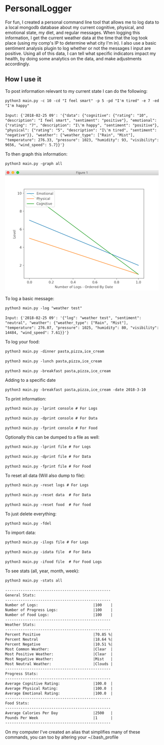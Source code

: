 # PersonalLogger

For fun, I created a personal command line tool that allows me to log data to a local mongodb database about my current cognitive, physical, and emotional state, my diet, and regular messages. When logging this information, I get the current weather data at the time that the log took place (using my comp's IP to determine what city I'm in). I also use a basic sentiment analysis plugin to log whether or not the messages I input are positive. Using all of this data, I can tell what specific indicators impact my health, by doing some analytics on the data, and make adjustments accordingly.

## How I use it


To post information relevant to my current state I can do the following:

    python3 main.py -c 10 -cd "I feel smart" -p 5 -pd "I'm tired" -e 7 -ed "I'm happy"

    Input: {'2018-02-25 09': '{"data": {"cognitive": {"rating": "10", "description": "I feel smart", "sentiment": "positive"}, "emotional": {"rating": "7", "description": "I\'m happy", "sentiment": "positive"}, "physical": {"rating": "5", "description": "I\'m tired", "sentiment": "negative"}}, "weather": {"weather_type": ["Rain", "Mist"], "temperature": 276.33, "pressure": 1023, "humidity": 93, "visibility": 9656, "wind_speed": 5.7}}'}

To then graph this information:

    python3 main.py -graph all

![Graph](/graph.png)

To log a basic message:

    python3 main.py -log "weather test"
    
    Input: {'2018-02-25 09': '{"log": "weather test", "sentiment": "neutral", "weather": {"weather_type": ["Rain", "Mist"], "temperature": 276.07, "pressure": 1025, "humidity": 80, "visibility": 14484, "wind_speed": 7.61}}'}

To log your food:

    python3 main.py -dinner pasta,pizza,ice_cream
    
    python3 main.py -lunch pasta,pizza,ice_cream
     
    python3 main.py -breakfast pasta,pizza,ice_cream
    
Adding to a specific date
   
    python3 main.py -breakfast pasta,pizza,ice_cream -date 2018-3-10

To print information:

    python3 main.py -lprint console # For Logs
    
    python3 main.py -dprint console # For Data
    
    python3 main.py -fprint console # For Food
    
Optionally this can be dumped to a file as well:

    python3 main.py -lprint file # For Logs
    
    python3 main.py -dprint file # For Data
    
    python3 main.py -fprint file # For Food
    
To reset all data (Will also dump to file):

    python3 main.py -reset logs # For Logs
    
    python3 main.py -reset data  # For Data
    
    python3 main.py -reset food  # For food

To just delete everything:

    python3 main.py -fdel


To import data:

    python3 main.py -ilogs file # For Logs
    
    python3 main.py -idata file  # For Data
    
    python3 main.py -ifood file  # For Food Logs
    
    
To see stats (all, year, month, week):

    python3 main.py -stats all
  
    ------------------------------------------------
    General Stats:                                  
    ------------------------------------------------
    Number of Logs:                         |100    |
    Number of Progress Logs:                |100    |
    Number of Food Logs:                    |100    |
    ------------------------------------------------
    Weather Stats:                                  
    ------------------------------------------------
    Percent Positive                        |70.85 %|
    Percent Neutral                         |18.64 %|
    Percent Negative                        |10.51 %|
    Most Common Weather:                    |Clear  |
    Most Positive Weather:                  |Clear  |
    Most Negative Weather:                  |Mist   |
    Most Neutral Weather:                   |Clouds |
    ------------------------------------------------
    Progress Stats:                                 
    ------------------------------------------------
    Average Cognitive Rating:               |100.0  |
    Average Physical Rating:                |100.0  |
    Average Emotional Rating:               |100.0  |
    ------------------------------------------------
    Food Stats:                                     
    ------------------------------------------------
    Average Calories Per Day                |2500   |
    Pounds Per Week                         |1      |
    ------------------------------------------------

On my computer I've created an alias that simplifies many of these commands, you can too by altering your ~/.bash_profile
